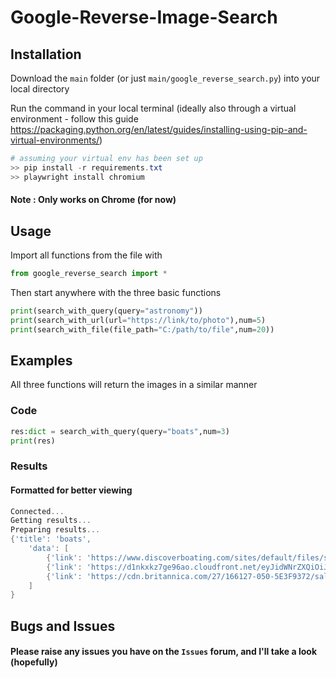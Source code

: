 # Google-Reverse-Image-Search

## Installation
Download the `main` folder (or just `main/google_reverse_search.py`) into your local directory

Run the command in your local terminal (ideally also through a virtual environment - follow this guide https://packaging.python.org/en/latest/guides/installing-using-pip-and-virtual-environments/)
```ps1
# assuming your virtual env has been set up
>> pip install -r requirements.txt
>> playwright install chromium
```

#### Note : Only works on Chrome (for now)

## Usage

Import all functions from the file with 
```py
from google_reverse_search import *
```

Then start anywhere with the three basic functions

```py
print(search_with_query(query="astronomy"))
print(search_with_url(url="https://link/to/photo"),num=5)
print(search_with_file(file_path="C:/path/to/file",num=20))
```

## Examples
All three functions will return the images in a similar manner

### Code
```py
res:dict = search_with_query(query="boats",num=3)
print(res)
```

### Results
#### Formatted for better viewing
```ps1
Connected...
Getting results...
Preparing results...
{'title': 'boats', 
    'data': [
        {'link': 'https://www.discoverboating.com/sites/default/files/small-boats_1.jpg', 'name': 'The Ultimate Guide to Small Boats | Discover Boating', 'dimensions': [1200, 795]}, 
        {'link': 'https://d1nkxkz7ge96ao.cloudfront.net/eyJidWNrZXQiOiJzbW4tbWFpbi1zaXRlLWJ1Y2tldCIsImtleSI6ImltYWdlc1wvaW1hZ2luXC9McktPcmhFcE5FN0FNV3lFQUxRMUpFOE0wTjVsc1VkekxsNU9ZcEZsLmpwZyIsImVkaXRzIjp7InJlc2l6ZSI6eyJ3aWR0aCI6MjYwMCwiaGVpZ2h0IjoxMzAwLCJmaXQiOiJjb3ZlciJ9fX0=', 'name': "Family-Friendly Offshore Center Consoles & Bay Boats from 20' to 35' |  Sportsman Boats", 'dimensions': [2600, 1300]}, 
        {'link': 'https://cdn.britannica.com/27/166127-050-5E3F9372/salmon-fishing-boat-Alaska.jpg', 'name': 'Boat | Definition, History, Types, & Facts | Britannica', 'dimensions': [1600, 1075]}
    ]
}
```

## Bugs and Issues
#### Please raise any issues you have on the `Issues` forum, and I'll take a look (hopefully)


